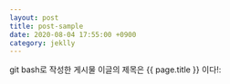 ```yaml
---
layout: post
title: post-sample
date: 2020-08-04 17:55:00 +0900
category: jeklly
---
```


git bash로 작성한 게시물
이글의 제목은 {{ page.title }} 이다!:
